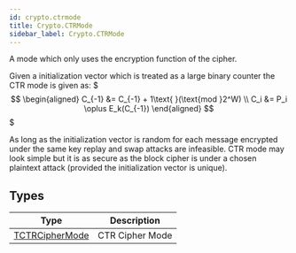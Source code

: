```yaml
---
id: crypto.ctrmode
title: Crypto.CTRMode
sidebar_label: Crypto.CTRMode
---
```



A mode which only uses the encryption function of the cipher.

Given a initialization vector which is treated as a large binary counter the CTR mode is given as:
$$$
\begin{aligned}
C_{-1} &= C_{-1} + 1\text{ }(\text{mod }2^W) \\
C_i &= P_i \oplus E_k(C_{-1})
\end{aligned}
$$$

As long as the initialization vector is random for each message encrypted under the same key replay and swap attacks are infeasible.
CTR mode may look simple but it is as secure as the block cipher is under a chosen plaintext attack (provided the initialization vector is unique).


## Types
| Type | Description |
|---|---|
| [TCTRCipherMode](../../crypto/crypto.ctrmode/tctrciphermode) | CTR Cipher Mode |

